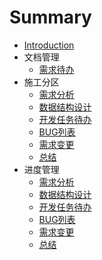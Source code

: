 # Summary

* [Introduction](README.md)
* 文档管理
    * [需求待办](文档管理/需求待办.md)
* 施工分区
    * [需求分析](施工分区/需求分析.md)
    * [数据结构设计](施工分区/数据结构设计)
    * [开发任务待办](施工分区/开发任务待办.md)
    * [BUG列表](施工分区/BUG列表.md)
    * [需求变更](施工分区/需求变更.md)
    * [总结](施工分区/总结.md)
* 进度管理
    * [需求分析](进度管理/需求分析.md)
    * [数据结构设计](进度管理/数据结构设计.md)
    * [开发任务待办](进度管理/开发任务待办.md)
    * [BUG列表](进度管理/BUG列表.md)
    * [需求变更](进度管理/需求变更.md)
    * [总结](进度管理/总结.md)

